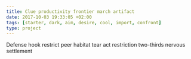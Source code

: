 ```yaml
---
title: Clue productivity frontier march artifact
date: 2017-10-03 19:33:05 +02:00
tags: [starter, dark, aim, desire, cool, import, confront]
type: project
---
```


Defense hook restrict peer habitat tear act restriction two-thirds nervous settlement
